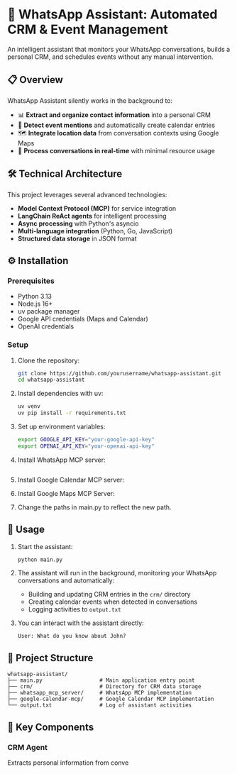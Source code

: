 # 🤖 WhatsApp Assistant: Automated CRM & Event Management

An intelligent assistant that monitors your WhatsApp conversations, builds a personal CRM, and schedules events without any manual intervention.

## 📋 Overview

WhatsApp Assistant silently works in the background to:

- 📊 **Extract and organize contact information** into a personal CRM
- 📅 **Detect event mentions** and automatically create calendar entries
- 🗺️ **Integrate location data** from conversation contexts using Google Maps
- 🔄 **Process conversations in real-time** with minimal resource usage

## 🛠️ Technical Architecture

This project leverages several advanced technologies:

- **Model Context Protocol (MCP)** for service integration
- **LangChain ReAct agents** for intelligent processing
- **Async processing** with Python's asyncio
- **Multi-language integration** (Python, Go, JavaScript)
- **Structured data storage** in JSON format

## ⚙️ Installation

### Prerequisites

- Python 3.13
- Node.js 16+
- uv package manager
- Google API credentials (Maps and Calendar)
- OpenAI credentials

### Setup

1. Clone the repository:
   ```bash
   git clone https://github.com/yourusername/whatsapp-assistant.git
   cd whatsapp-assistant
   ```

2. Install dependencies with uv:
   ```bash
   uv venv
   uv pip install -r requirements.txt
   ```

3. Set up environment variables:
   ```bash
   export GOOGLE_API_KEY="your-google-api-key"
   export OPENAI_API_KEY="your-openai-api-key"
   ```

4. Install WhatsApp MCP server:
   ```

5. Install Google Calendar MCP server: 

6. Install Google Maps MCP Server: 

7. Change the paths in main.py to reflect the new path.
## 🚀 Usage

1. Start the assistant:
   ```bash
   python main.py
   ```

2. The assistant will run in the background, monitoring your WhatsApp conversations and automatically:
   - Building and updating CRM entries in the `crm/` directory
   - Creating calendar events when detected in conversations
   - Logging activities to `output.txt`

3. You can interact with the assistant directly:
   ```
   User: What do you know about John?
   ```

## 📁 Project Structure

```
whatsapp-assistant/
├── main.py                  # Main application entry point
├── crm/                     # Directory for CRM data storage
├── whatsapp_mcp_server/     # WhatsApp MCP implementation
├── google-calendar-mcp/     # Google Calendar MCP implementation
└── output.txt               # Log of assistant activities
```

## 🧩 Key Components

### CRM Agent

Extracts personal information from conve